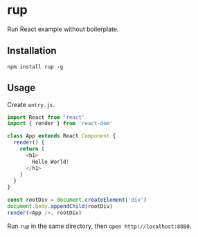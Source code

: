 # rup

Run React example without boilerplate.

## Installation

```
npm install rup -g
```

## Usage

Create `entry.js`.

``` js
import React from 'react'
import { render } from 'react-dom'

class App extends React.Component {
  render() {
    return (
      <h1>
        Hello World!
      </h1>
    )
  }
}

const rootDiv = document.createElement('div')
document.body.appendChild(rootDiv)
render(<App />, rootDiv)
```

Run `rup` in the same directory, then `open http://localhost:8080`.
